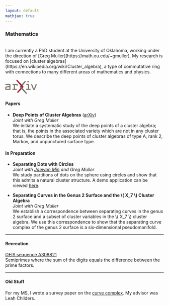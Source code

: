 ```yaml
---
layout: default
mathjax: true
---
```


### Mathematics

<br/>
I am currently a PhD student at the University of Oklahoma, working under the direction of [Greg Muller](https://math.ou.edu/~gmuller). My research is focused on [cluster algebras](https://en.wikipedia.org/wiki/Cluster_algebra), a type of commutative ring with connections to many different areas of mathematics and physics.
<br/>
<br/>
<a href="https://arxiv.org/a/beyer_j_2.html"><img src="./assets/arxiv-logo.png" alt="arXiv" width="100"/></a> 


#### Papers

* **Deep Points of Cluster Algebras** ([arXiv](https://arxiv.org/abs/2403.15589)) <br/>
   *Joint with Greg Muller* <br/>
   We initiate a systematic study of the deep points of a cluster algebra; that is, the points in the associated variety which are not in any cluster torus. We describe the deep points of cluster algebras of type A, rank 2, Markov, and unpunctured surface type.


#### In Preparation

* **Separating Dots with Circles** <br/>
   *Joint with [Jaewon Min](https://sites.google.com/view/jaewonmin/home) and Greg Muller* <br/>
   We study partitions of dots on the sphere using circles and show that this admits a natural cluster structure. 
   A demo application can be viewed [here](./circles-and-dots/index.html).

* **Separating Curves in the Genus 2 Surface and the \\( X_7 \\) Cluster Algebra** <br/>
   *Joint with Greg Muller* <br/>
   We establish a correspondence between separating curves in the genus 2 surface and a subset of cluster variables in the \\( X_7 \\) cluster algebra. We use this correspondence to show that the separating curve complex of the genus 2 surface is a six-dimensional pseudomanifold.

---

#### Recreation

[OEIS sequence A308821](https://oeis.org/A308821) <br/> 
Semiprimes where the sum of the digits equals the difference between the prime factors.

---

#### Old Stuff

For my MS, I wrote a survey paper on the [curve complex](https://en.wikipedia.org/wiki/Curve_complex). My advisor was Leah Childers.


